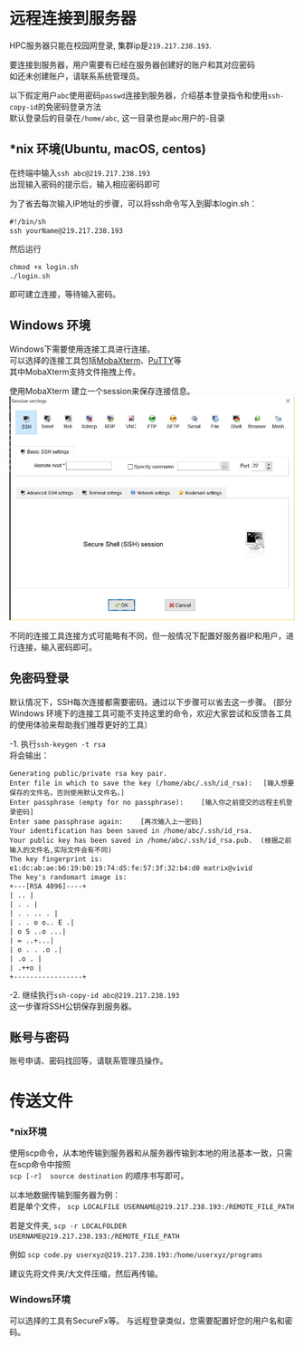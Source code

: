 # 远程连接到服务器

HPC服务器只能在校园网登录, 集群ip是`219.217.238.193`.  

要连接到服务器，用户需要有已经在服务器创建好的账户和其对应密码  
如还未创建账户，请联系系统管理员。
  
以下假定用户`abc`使用密码`passwd`连接到服务器，介绍基本登录指令和使用`ssh-copy-id`的免密码登录方法  
默认登录后的目录在`/home/abc`, 这一目录也是`abc`用户的`~`目录


## *nix 环境(Ubuntu, macOS, centos)
在终端中输入`ssh abc@219.217.238.193`  
出现输入密码的提示后，输入相应密码即可  

为了省去每次输入IP地址的步骤，可以将ssh命令写入到脚本login.sh：
```
#!/bin/sh                                                                      
ssh yourName@219.217.238.193
```
然后运行
```
chmod +x login.sh
./login.sh
```
即可建立连接，等待输入密码。


## Windows 环境
Windows下需要使用连接工具进行连接。    
可以选择的连接工具包括[MobaXterm](https://mobaxterm.mobatek.net/)、[PuTTY](http://www.putty.org/)等  
其中MobaXterm支持文件拖拽上传。

使用MobaXterm 建立一个session来保存连接信息。
![使用MobaXterm连接](img/login.jpeg)


不同的连接工具连接方式可能略有不同，但一般情况下配置好服务器IP和用户，进行连接，输入密码即可。


## 免密码登录
默认情况下，SSH每次连接都需要密码。通过以下步骤可以省去这一步骤。
(部分Windows 环境下的连接工具可能不支持这里的命令，欢迎大家尝试和反馈各工具的使用体验来帮助我们推荐更好的工具）

-1. 执行`ssh-keygen -t rsa`   
将会输出：
```
Generating public/private rsa key pair.
Enter file in which to save the key (/home/abc/.ssh/id_rsa): 　[输入想要保存的文件名，否则使用默认文件名。]
Enter passphrase (empty for no passphrase): 　　[输入你之前提交的远程主机登录密码]
Enter same passphrase again: 　　[再次输入上一密码]
Your identification has been saved in /home/abc/.ssh/id_rsa.
Your public key has been saved in /home/abc/.ssh/id_rsa.pub.  (根据之前输入的文件名,实际文件会有不同)
The key fingerprint is:
e1:dc:ab:ae:b6:19:b0:19:74:d5:fe:57:3f:32:b4:d0 matrix@vivid
The key's randomart image is:
+---[RSA 4096]----+
| .. |
| . . |
| . . .. . |
| . . o o.. E .|
| o S ..o ...|
| = ..+...|
| o . . .o .|
| .o . |
| .++o |
+-----------------+
```

-2. 继续执行`ssh-copy-id abc@219.217.238.193`   
这一步骤将SSH公钥保存到服务器。



## 账号与密码
账号申请、密码找回等，请联系管理员操作。

# 传送文件

### *nix环境

使用scp命令，从本地传输到服务器和从服务器传输到本地的用法基本一致，只需在scp命令中按照  
`scp [-r]  source destination` 的顺序书写即可。

以本地数据传输到服务器为例：  
若是单个文件，
`scp LOCALFILE USERNAME@219.217.238.193:/REMOTE_FILE_PATH `

若是文件夹,
`scp -r LOCALFOLDER USERNAME@219.217.238.193:/REMOTE_FILE_PATH`

例如 `scp code.py userxyz@219.217.238.193:/home/userxyz/programs`  

建议先将文件夹/大文件压缩，然后再传输。

### Windows环境
可以选择的工具有SecureFx等。
与远程登录类似，您需要配置好您的用户名和密码。


